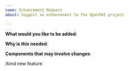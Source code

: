 ```yaml
---
name: Enhancement Request
about: Suggest an enhancement to the OpenPAI project

---
```

<!-- Please only use this template for submitting enhancement requests -->

**What would you like to be added**:

**Why is this needed**:

**Components that may involve changes**:

<!-- DO NOT EDIT BELOW THIS LINE -->
/kind new feature
